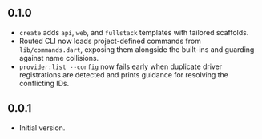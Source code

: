 ## 0.1.0

- `create` adds `api`, `web`, and `fullstack` templates with tailored scaffolds.
- Routed CLI now loads project-defined commands from `lib/commands.dart`, exposing them alongside the built-ins and
  guarding against name collisions.
- `provider:list --config` now fails early when duplicate driver registrations are detected and prints guidance for
  resolving the conflicting IDs.

## 0.0.1

- Initial version.
